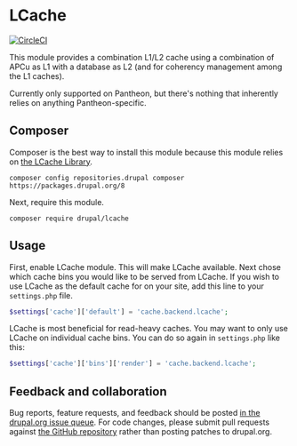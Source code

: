 # LCache

[![CircleCI](https://circleci.com/gh/lcache/drupal-8/tree/8.x-1.x.svg?style=svg)](https://circleci.com/gh/lcache/drupal-8/tree/8.x-1.x)


This module provides a combination L1/L2 cache using a combination
of APCu as L1 with a database as L2 (and for coherency management
among the L1 caches).

Currently only supported on Pantheon, but there's nothing that
inherently relies on anything Pantheon-specific.

## Composer

Composer is the best way to install this module because this module relies on [the LCache Library](https://github.com/lcache/lcache).

```
composer config repositories.drupal composer https://packages.drupal.org/8
```

Next, require this module.

```
composer require drupal/lcache
```

## Usage

First, enable LCache module. This will make LCache available. Next chose which cache bins you would like to be served from LCache. If you wish to use LCache as the default cache for on your site, add this line to your `settings.php` file.

```php
$settings['cache']['default'] = 'cache.backend.lcache';
```

LCache is most beneficial for read-heavy caches. You may want to only use LCache on individual cache bins. You can do so again in `settings.php` like this:

```php
$settings['cache']['bins']['render'] = 'cache.backend.lcache';
```

## Feedback and collaboration

Bug reports, feature requests, and feedback should be posted [in the drupal.org issue queue](https://www.drupal.org/project/issues/lcache). For code changes, please submit pull requests against [the GitHub repository](https://github.com/lcache/drupal-8) rather than posting patches to drupal.org.